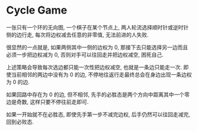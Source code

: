# Cycle Game

一张只有一个环的无向图, 一个棋子在某个节点上, 两人轮流选择顺时针或逆时针侧的边行走, 每次将边权减去任意的非零值, 无法前进的人失败.

很显然的一点就是, 如果两侧其中一侧的边权为 0, 那接下去只能选择另一边而且必须一步把边权减为 0, 否则对手可以往回走并把边权减空, 困死自己.

上述策略会导致每次选边都只能一次性把边权减空, 也就是一条边只能走一次. 即使当前相邻的两边中没有为 0 的边, 不停地往返行走最终总会在身边出现一条边权为 0 的边.

如果回路中存在为 0 的边, 但不相邻, 先手的必胜态是两个方向中距离其中一个零边是奇数, 这样只要不停往前走即可.

如果一开始就不在必胜态, 即使先手第一步不减完边权, 后手仍然可以往回走减完, 回到必败态.
